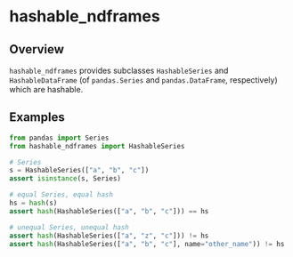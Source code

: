 # hashable_ndframes

## Overview
`hashable_ndframes` provides subclasses `HashableSeries` and `HashableDataFrame` (of `pandas.Series` and `pandas.DataFrame`, respectively) which are hashable.

## Examples

```python
from pandas import Series
from hashable_ndframes import HashableSeries

# Series
s = HashableSeries(["a", "b", "c"])
assert isinstance(s, Series)

# equal Series, equal hash
hs = hash(s)
assert hash(HashableSeries(["a", "b", "c"])) == hs

# unequal Series, unequal hash
assert hash(HashableSeries(["a", "z", "c"])) != hs
assert hash(HashableSeries(["a", "b", "c"], name="other_name")) != hs
```
